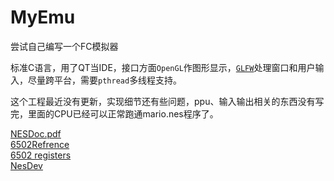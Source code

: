 # MyEmu
尝试自己编写一个FC模拟器

标准C语言，用了QT当IDE，接口方面`OpenGL`作图形显示，[`GLFW`](http://www.glfw.org/)处理窗口和用户输入，尽量跨平台，需要`pthread`多线程支持。

这个工程最近没有更新，实现细节还有些问题，ppu、输入输出相关的东西没有写完，里面的CPU已经可以正常跑通mario.nes程序了。

[NESDoc.pdf](http://nesdev.com/NESDoc.pdf)   
[6502Refrence](http://obelisk.me.uk/6502/reference.html)    
[6502 registers](http://obelisk.me.uk/6502/registers.html)  
[NesDev](http://wiki.nesdev.com)
